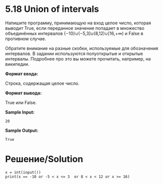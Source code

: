 # 5.18 Union of intervals
Напишите программу, принимающую на вход целое число, которая выводит True, если переданное значение попадает в множество объединённых интервалов {−10}∪(−5,3]∪(8,12)∪[16,+∞) и False в противном случае.

Обратите внимание на разные скобки, используемые для обозначения интервалов. В задании используются полуоткрытые и открытые интервалы. Подробнее про это вы можете прочитать, например, на википедии.

**Формат ввода:**

Строка, содержащая целое число.

**Формат вывода:**

True или False.

**Sample Input:**

`20`

**Sample Output:**

`True`

# Решение/Solution

```
x = int(input())
print(x == -10 or -5 < x <= 3  or 8 < x < 12 or x >= 16)
```